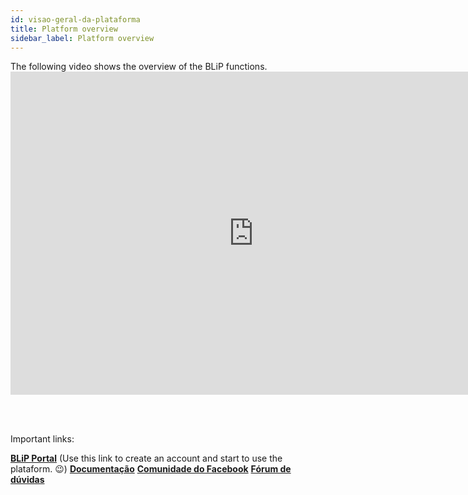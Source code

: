 ```yaml
---
id: visao-geral-da-plataforma
title: Platform overview
sidebar_label: Platform overview
---
```


The following video shows the overview of the BLiP functions. <iframe width="778" height="517" src="https://www.youtube.com/embed/d9e1H2b5fWw" frameborder="0" allow="accelerometer; autoplay; encrypted-media; gyroscope; picture-in-picture" allowfullscreen mark="crwd-mark"></iframe>

<br><br>

Important links:

[**BLiP Portal**](https://portal.blip.ai/) (Use this link to create an account and start to use the plataform. 😉) [**Documentação**](https://docs.blip.ai/) [**Comunidade do Facebook**](https://goo.gl/wnE1Vt) [**Fórum de dúvidas**](https://forum.blip.ai/)  
